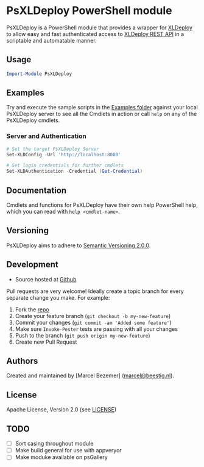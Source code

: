 PsXLDeploy PowerShell module
==========================

PsXLDeploy is a PowerShell module that provides a wrapper for [XLDeploy][xldeploy]
 to allow easy and fast authenticated access to
[XLDeploy REST API][xldeployapi] in a scriptable and automatable manner.

## Usage
```powershell
Import-Module PsXLDeploy
```

## Examples
Try and execute the sample scripts in the [Examples folder][examples] against your local PsXLDeploy
server to see all the Cmdlets in action or call `help` on any of the PsXLDeploy cmdlets.

### Server and Authentication
```powershell
# Set the target PsXLDeploy Server
Set-XLDConfig -Url 'http://localhost:8080'

# Set login credentials for further cmdlets
Set-XLDAuthentication -Credential (Get-Credential)
```

## Documentation
Cmdlets and functions for PsXLDeploy have their own help PowerShell help, which
you can read with `help <cmdlet-name>`.

## Versioning
PsXLDeploy aims to adhere to [Semantic Versioning 2.0.0][semver].

## Development

* Source hosted at [Github][repo]

Pull requests are very welcome!
Ideally create a topic branch for every separate change you make. For
example:

1. Fork the [repo][repo]
2. Create your feature branch (`git checkout -b my-new-feature`)
3. Commit your changes (`git commit -am 'Added some feature'`)
4. Make sure `Invoke-Pester` tests are passing with all your changes
5. Push to the branch (`git push origin my-new-feature`)
6. Create new Pull Request

## Authors
Created and maintained by [Marcel Bezemer] (<marcel@beestig.nl>).

## License
Apache License, Version 2.0 (see [LICENSE][LICENSE])

## TODO
- [ ] Sort casing throughout module
- [ ] Make build general for use with appveryor
- [ ] Make moduke available on psGallery

[repo]: https://github.com/Plork
[examples]: Examples/
[xldeploy]: https://xebialabs.com/products/xl-deploy
[xldeployapi]:http://localhost:4516/deployit
[license]: LICENSE
[semver]: http://semver.org/
[psget]: http://psget.net/
[pester]: https://github.com/pester/Pester